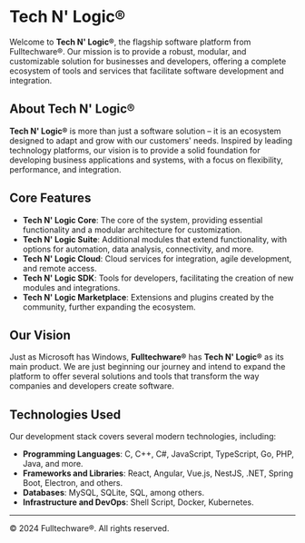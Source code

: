 # Tech N' Logic®

Welcome to **Tech N' Logic®**, the flagship software platform from Fulltechware®. Our mission is to provide a robust, modular, and customizable solution for businesses and developers, offering a complete ecosystem of tools and services that facilitate software development and integration.

## About Tech N' Logic®

**Tech N' Logic®** is more than just a software solution – it is an ecosystem designed to adapt and grow with our customers' needs. Inspired by leading technology platforms, our vision is to provide a solid foundation for developing business applications and systems, with a focus on flexibility, performance, and integration.

## Core Features

- **Tech N' Logic Core**: The core of the system, providing essential functionality and a modular architecture for customization.
- **Tech N' Logic Suite**: Additional modules that extend functionality, with options for automation, data analysis, connectivity, and more.
- **Tech N' Logic Cloud**: Cloud services for integration, agile development, and remote access.
- **Tech N' Logic SDK**: Tools for developers, facilitating the creation of new modules and integrations.
- **Tech N' Logic Marketplace**: Extensions and plugins created by the community, further expanding the ecosystem.

## Our Vision

Just as Microsoft has Windows, **Fulltechware®** has **Tech N' Logic®** as its main product. We are just beginning our journey and intend to expand the platform to offer several solutions and tools that transform the way companies and developers create software.

## Technologies Used

Our development stack covers several modern technologies, including:

- **Programming Languages**: C, C++, C#, JavaScript, TypeScript, Go, PHP, Java, and more.
- **Frameworks and Libraries**: React, Angular, Vue.js, NestJS, .NET, Spring Boot, Electron, and others.
- **Databases**: MySQL, SQLite, SQL, among others.
- **Infrastructure and DevOps**: Shell Script, Docker, Kubernetes.

<!--## Contribute to Tech N' Logic®

We are always open to contributions that help expand our ecosystem. If you have ideas, improvements or want to collaborate with our projects, get in touch and be part of our development!-->

---
© 2024 Fulltechware®. All rights reserved.
